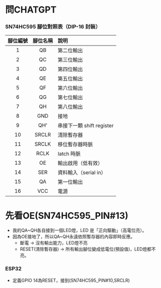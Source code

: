 # 問CHATGPT

### SN74HC595 腳位對照表（DIP-16 封裝）

| 腳位編號 | 腳位名稱 | 說明                        |
|:--------:|:--------:|:----------------------------|
| 1        | QB       | 第二位輸出                  |
| 2        | QC       | 第三位輸出                  |
| 3        | QD       | 第四位輸出                  |
| 4        | QE       | 第五位輸出                  |
| 5        | QF       | 第六位輸出                  |
| 6        | QG       | 第七位輸出                  |
| 7        | QH       | 第八位輸出                  |
| 8        | GND      | 接地                        |
| 9        | QH'      | 串接下一顆 shift register    |
| 10       | SRCLR    | 清除暫存器                  |
| 11       | SRCLK    | 移位暫存器時脈              |
| 12       | RCLK     | latch 時脈                  |
| 13       | OE       | 輸出啟用（低有效）          |
| 14       | SER      | 資料輸入（serial in）       |
| 15       | QA       | 第一位輸出                  |
| 16       | VCC      | 電源                        |


# 先看OE(SN74HC595_PIN#13)
+ 我的QA~QH各自接到一個LED燈，LED 是「正向驅動」（高電位亮）。
+ 因為OE接地了，所以QA~QH永遠依照暫存器的內容即時反應。
  + 斷電 -> 沒有輸出能力，LED燈不亮
  + RESET(清除暫存器) -> 所有輸出腳位變成低電位(預設值)，LED燈都不亮。

### ESP32
+ 定義GPIO 14為RESET，接到(SN74HC595_PIN#10,SRCLR)
